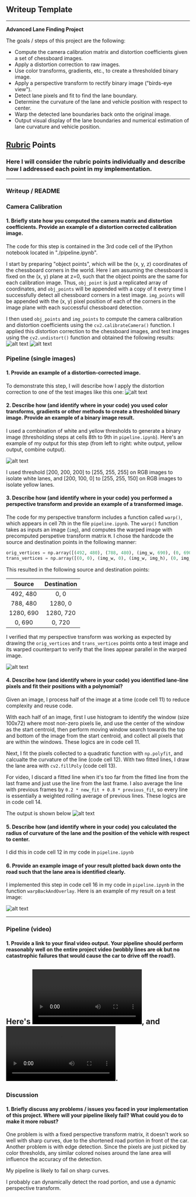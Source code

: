 ## Writeup Template

---

**Advanced Lane Finding Project**

The goals / steps of this project are the following:

* Compute the camera calibration matrix and distortion coefficients given a set of chessboard images.
* Apply a distortion correction to raw images.
* Use color transforms, gradients, etc., to create a thresholded binary image.
* Apply a perspective transform to rectify binary image ("birds-eye view").
* Detect lane pixels and fit to find the lane boundary.
* Determine the curvature of the lane and vehicle position with respect to center.
* Warp the detected lane boundaries back onto the original image.
* Output visual display of the lane boundaries and numerical estimation of lane curvature and vehicle position.

[//]: # (Image References)

[checkboard_undistort]: ./output_images/checkboard_undistort.png "Chessboard Undistorted"
[undistorted]: ./output_images/undistorted.png "Undistorted"
[edge_detect]: ./output_images/edge_detect.png "Road Transformed"
[warped]: ./output_images/warped.png "Warp Example"
[warped_edge]: ./output_images/warped_edge.png "Warp Example"
[detected_lane_area]: ./output_images/detected_lane_area.png "Fit Visual"
[result]: ./output_images/result.png "Output"
[video1]: ./project_video_out.mp4 "Video1"
[video2]: ./challenge_video_out.mp4 "Video2"

## [Rubric](https://review.udacity.com/#!/rubrics/571/view) Points

### Here I will consider the rubric points individually and describe how I addressed each point in my implementation.  

---

### Writeup / README

### Camera Calibration

#### 1. Briefly state how you computed the camera matrix and distortion coefficients. Provide an example of a distortion corrected calibration image.

The code for this step is contained in the 3rd code cell of the IPython notebook located in "./pipeline.ipynb".  

I start by preparing "object points", which will be the (x, y, z) coordinates of the chessboard corners in the world. Here I am assuming the chessboard is fixed on the (x, y) plane at z=0, such that the object points are the same for each calibration image.  Thus, `obj_point` is just a replicated array of coordinates, and `obj_points` will be appended with a copy of it every time I successfully detect all chessboard corners in a test image.  `img_points` will be appended with the (x, y) pixel position of each of the corners in the image plane with each successful chessboard detection.  

I then used `obj_points` and `img_points` to compute the camera calibration and distortion coefficients using the `cv2.calibrateCamera()` function. I applied this distortion correction to the chessboard images, and test images using the `cv2.undistort()` function and obtained the following results: 
![alt text][checkboard_undistort]
![alt text][undistorted]

### Pipeline (single images)

#### 1. Provide an example of a distortion-corrected image.

To demonstrate this step, I will describe how I apply the distortion correction to one of the test images like this one:
![alt text][undistorted]

#### 2. Describe how (and identify where in your code) you used color transforms, gradients or other methods to create a thresholded binary image.  Provide an example of a binary image result.

I used a combination of white and yellow thresholds to generate a binary image (thresholding steps at cells 8th to 9th in `pipeline.ipynb`). Here's an example of my output for this step (from left to right: white output, yellow output, combine output).

![alt text][edge_detect]

I used threshold [200, 200, 200] to [255, 255, 255] on RGB images to isolate white lanes, and [200, 100, 0] to [255, 255, 150] on RGB images to isolate yellow lanes.

#### 3. Describe how (and identify where in your code) you performed a perspective transform and provide an example of a transformed image.

The code for my perspective transform includes a function called `warp()`, which appears in cell 7th in the file `pipeline.ipynb`.  The `warp()` function takes as inputs an image (`img`), and computes the warped image with precomputed perspetive transform matrix `M`.  I chose the hardcode the source and destination points in the following manner:

```python
orig_vertices = np.array([(492, 480), (788, 480), (img_w, 690), (0, 690)], dtype=np.float32)
trans_vertices = np.array([(0, 0), (img_w, 0), (img_w, img_h), (0, img_h)], dtype=np.float32)
```

This resulted in the following source and destination points:

| Source        | Destination   | 
|:-------------:|:-------------:| 
| 492, 480      | 0, 0        | 
| 788, 480      | 1280, 0      |
| 1280, 690     | 1280, 720      |
| 0, 690        | 0, 720        |

I verified that my perspective transform was working as expected by drawing the `orig_vertices` and `trans_vertices` points onto a test image and its warped counterpart to verify that the lines appear parallel in the warped image.

![alt text][warped]

#### 4. Describe how (and identify where in your code) you identified lane-line pixels and fit their positions with a polynomial?

Given an image, I process half of the image at a time (code cell 11) to reduce complexity and reuse code.

With each half of an image, first I use histogram to identify the window (size 100x72) where most non-zero pixels lie, and use the center of the window as the start centroid, then perform moving window search towards the top and bottom of the image from the start centroid, and collect all pixels that are within the windows. These logics are in code cell 11.

Next, I fit the pixels collected to a quadratic function with `np.polyfit`, and calcualte the curvature of the line (code cell 12). With two fitted lines, I draw the lane area with `cv2.fillPoly` (code cell 13).

For video, I discard a fitted line when it's too far from the fitted line from the last frame and just use the line from the last frame. I also average the line with previous frames by `0.2 * new_fit + 0.8 * previous_fit`, so every line is essentially a weighted rolling average of previous lines. These logics are in code cell 14.

The output is shown below
![alt text][detected_lane_area]

#### 5. Describe how (and identify where in your code) you calculated the radius of curvature of the lane and the position of the vehicle with respect to center.

I did this in code cell 12 in my code in `pipeline.ipynb`

#### 6. Provide an example image of your result plotted back down onto the road such that the lane area is identified clearly.

I implemented this step in code cell 16 in my code in `pipeline.ipynb` in the function `warpBackAndOverlay`.  Here is an example of my result on a test image:

![alt text][result]

---

### Pipeline (video)

#### 1. Provide a link to your final video output.  Your pipeline should perform reasonably well on the entire project video (wobbly lines are ok but no catastrophic failures that would cause the car to drive off the road!).

Here's ![my project video result][video1], and ![my challenge video result][video2].
---

### Discussion

#### 1. Briefly discuss any problems / issues you faced in your implementation of this project. Where will your pipeline likely fail? What could you do to make it more robust?

One problem is with a fixed perspective transform matrix, it doesn't work so well with sharp curves, due to the shortened road portion in front of the car. Another problem is with edge detection. Since the pixels are just picked by color thresholds, any similar colored noises around the lane area will influence the accuracy of the detection.

My pipeline is likely to fail on sharp curves.

I probably can dynamically detect the road portion, and use a dynamic perspective transform.
